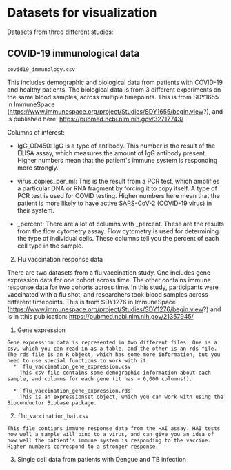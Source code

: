 # Datasets for visualization

Datasets from three different studies: 

## COVID-19 immunological data

`covid19_immunology.csv`

  This includes demographic and biological data from patients with COVID-19 and healthy patients. The biological data is from 3 different experiments on the same blood samples, across multiple timepoints. This is from SDY1655 in ImmuneSpace (https://www.immunespace.org/project/Studies/SDY1655/begin.view?), and is published here: https://pubmed.ncbi.nlm.nih.gov/32717743/ 
  
  Columns of interest: 
  * IgG_OD450: IgG is a type of antibody. This number is the result of the ELISA assay, which measures the amount of IgG antibody present. Higher numbers mean that the patient's immune system is responding more strongly. 
  
  * virus_copies_per_ml: This is the result from a PCR test, which amplifies a particular DNA or RNA fragment by forcing it to copy itself. A type of PCR test is used for COVID testing. Higher numbers here mean that the patient is more likely to have active SARS-CoV-2 (COVID-19 virus) in their system. 
  
  * _percent: There are a lot of columns with <something>_percent. These are the results from the flow cytometry assay. Flow cytometry is used for determining the type of individual cells. These columns tell you the percent of each cell type in the sample. 

2. Flu vaccination response data

  There are two datasets from a flu vaccination study. One includes gene expression data for one cohort across time. The other contains immune response data for two cohorts across time. In this study, participants were vaccinated with a flu shot, and researchers took blood samples across different timepoints. This is from SDY1276 in ImmuneSpace (https://www.immunespace.org/project/Studies/SDY1276/begin.view?) and is in tthis publication: https://pubmed.ncbi.nlm.nih.gov/21357945/
  
  1. Gene expression
  
    Gene expression data is represented in two different files: One is a csv, which you can read in as a table, and the other is an rds file. The rds file is an R object, which has some more information, but you need to use special functions to work with it. 
      * `flu_vaccination_gene_expression.csv` 
        This csv file contains some demographic information about each sample, and columns for each gene (it has > 6,000 columns!). 
      
      * `flu_vaccination_gene_expression.rds` 
        This is an expressionset object, which you can work with using the Bioconductor Biobase package. 
        
  2. `flu_vaccination_hai.csv`
    
    This file contians immune response data from the HAI assay. HAI tests how well a sample will bind to a virus, and can give you an idea of how well the patient's immune system is responding to the vaccine. Higher numbers correspond to a stronger response. 
    
3. Single cell data from patients with Dengue and TB infection
    
    
    
    
    
    
